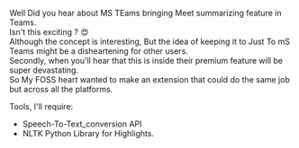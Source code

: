 Well Did you hear about MS TEams bringing Meet summarizing feature in Teams.  
Isn't this exciting ? :heart_eyes:  
Although the concept is interesting, But the idea of keeping it to Just To mS Teams might be a disheartening for other users.  
Secondly, when you'll hear that this is inside their premium feature will be super devastating.    
So My FOSS heart wanted to make an extension that could do the same job but across all the platforms.  

Tools, I'll require:
* Speech-To-Text_conversion API 
* NLTK Python Library for Highlights.

